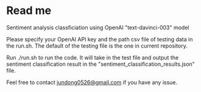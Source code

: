 # Read me

Sentiment analysis classficiation using OpenAI "text-davinci-003" model

Please specify your OpenAI API key and the path csv file of testing data in the run.sh. The default of the testing file is the one in current repository.

Run ./run.sh to run the code. It will take in the test file and output the sentiment classification result in the "sentiment_classification_results.json" file.

Feel free to contact jundong0526@gmail.com if you have any issue.